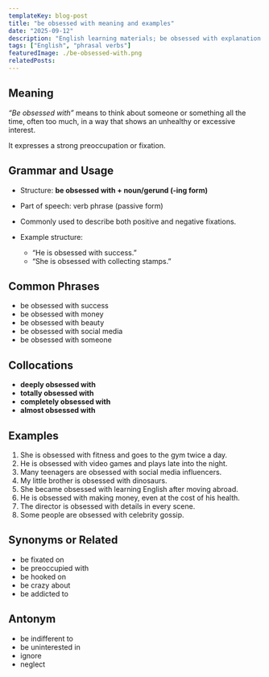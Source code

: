 ```yaml
---
templateKey: blog-post
title: "be obsessed with meaning and examples"
date: "2025-09-12"
description: "English learning materials; be obsessed with explanation."
tags: ["English", "phrasal verbs"]
featuredImage: ./be-obsessed-with.png
relatedPosts:
---
```


## Meaning

_“Be obsessed with”_ means to think about someone or something all the time, often too much, in a way that shows an unhealthy or excessive interest.

It expresses a strong preoccupation or fixation.

## Grammar and Usage

- Structure: **be obsessed with + noun/gerund (-ing form)**
- Part of speech: verb phrase (passive form)
- Commonly used to describe both positive and negative fixations.
- Example structure:

  - “He is obsessed with success.”
  - “She is obsessed with collecting stamps.”

## Common Phrases

- be obsessed with success
- be obsessed with money
- be obsessed with beauty
- be obsessed with social media
- be obsessed with someone

## Collocations

- **deeply obsessed with**
- **totally obsessed with**
- **completely obsessed with**
- **almost obsessed with**

## Examples

1. She is obsessed with fitness and goes to the gym twice a day.
2. He is obsessed with video games and plays late into the night.
3. Many teenagers are obsessed with social media influencers.
4. My little brother is obsessed with dinosaurs.
5. She became obsessed with learning English after moving abroad.
6. He is obsessed with making money, even at the cost of his health.
7. The director is obsessed with details in every scene.
8. Some people are obsessed with celebrity gossip.

## Synonyms or Related

- be fixated on
- be preoccupied with
- be hooked on
- be crazy about
- be addicted to

## Antonym

- be indifferent to
- be uninterested in
- ignore
- neglect
